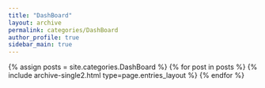 ```yaml
---
title: "DashBoard"
layout: archive
permalink: categories/DashBoard
author_profile: true
sidebar_main: true
---
```



{% assign posts = site.categories.DashBoard %}
{% for post in posts %} {% include archive-single2.html type=page.entries_layout %} {% endfor %}